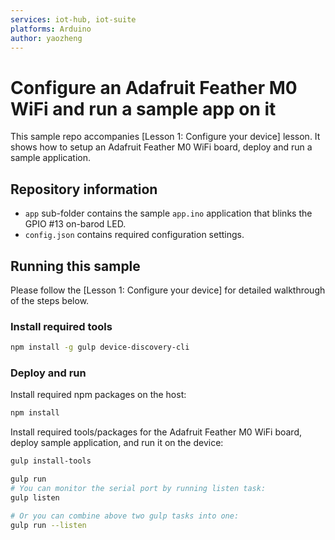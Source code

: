 ```yaml
---
services: iot-hub, iot-suite
platforms: Arduino
author: yaozheng
---
```


# Configure an Adafruit Feather M0 WiFi and run a sample app on it
This sample repo accompanies [Lesson 1: Configure your device] lesson. It shows how to setup an Adafruit Feather M0 WiFi board, deploy and run a sample application.

## Repository information
- `app` sub-folder contains the sample `app.ino` application that blinks the GPIO #13 on-barod LED.
- `config.json` contains required configuration settings.

## Running this sample
Please follow the [Lesson 1: Configure your device] for detailed walkthrough of the steps below.

### Install required tools

```bash
npm install -g gulp device-discovery-cli
```

### Deploy and run

Install required npm packages on the host:

```bash
npm install
```

Install required tools/packages for the  Adafruit Feather M0 WiFi board, deploy sample application, and run it on the device:

```bash
gulp install-tools

gulp run
# You can monitor the serial port by running listen task:
gulp listen

# Or you can combine above two gulp tasks into one:
gulp run --listen
```
